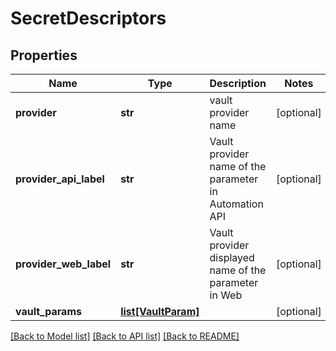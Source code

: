 # SecretDescriptors

## Properties
Name | Type | Description | Notes
------------ | ------------- | ------------- | -------------
**provider** | **str** | vault provider name | [optional] 
**provider_api_label** | **str** | Vault provider name of the parameter in Automation API | [optional] 
**provider_web_label** | **str** | Vault provider displayed name of the parameter in Web | [optional] 
**vault_params** | [**list[VaultParam]**](VaultParam.md) |  | [optional] 

[[Back to Model list]](../README.md#documentation-for-models) [[Back to API list]](../README.md#documentation-for-api-endpoints) [[Back to README]](../README.md)

